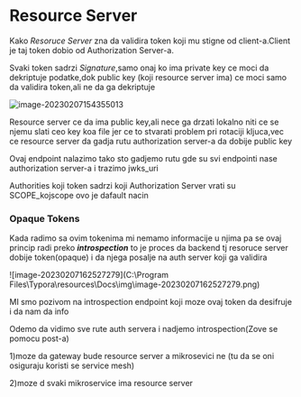 # Resource Server

Kako *Resoruce Server* zna da validira token koji mu stigne od client-a.Client je taj token dobio od Authorization Server-a.

Svaki token sadrzi *Signature*,samo onaj ko ima private key ce moci da dekriptuje podatke,dok public key (koji resource server ima) ce moci samo da validira token,ali ne da ga dekriptuje

![image-20230207154355013](C:\Users\Ilija\AppData\Roaming\Typora\typora-user-images\image-20230207154355013.png)

Resource server ce da ima public key,ali nece ga drzati lokalno niti ce se njemu slati ceo key koa file jer ce to stvarati problem pri rotaciji kljuca,vec ce resource server da gadja rutu authorization server-a da dobije public key



Ovaj endpoint nalazimo tako sto gadjemo rutu gde su svi endpointi nase authorization server-a i trazimo jwks_uri



Authorities koji token sadrzi koji Authorization Server vrati su SCOPE_kojscope ovo je dafault nacin



### Opaque Tokens

Kada radimo sa ovim tokenima mi nemamo informacije u njima pa se ovaj princip radi preko ***introspection*** to je proces da backend tj resoruce server dobije token(opaque) i da njega posalje na auth server koji ga validira 

![image-20230207162527279](C:\Program Files\Typora\resources\Docs\img\image-20230207162527279.png)

MI smo pozivom na introspection endpoint koji moze ovaj token da desifruje i da nam da info

Odemo da vidimo sve rute auth servera i nadjemo introspection(Zove se pomocu post-a)

1)moze da gateway bude resource server a mikrosevici ne (tu da se oni osiguraju koristi se service mesh)

2)moze d  svaki mikroservice ima resource server